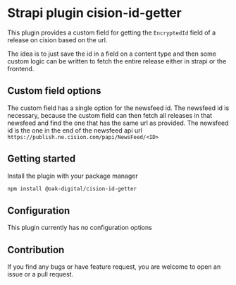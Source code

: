 # Strapi plugin cision-id-getter

This plugin provides a custom field for getting the `EncryptedId` field of a release on cision based on the url.

The idea is to just save the id in a field on a content type and then some custom logic can be written to fetch the entire release either in strapi or the frontend.


## Custom field options

The custom field has a single option for the newsfeed id.
The newsfeed id is necessary, because the custom field can then fetch all releases in that newsfeed and find the one that has the same url as provided.
The newsfeed id is the one in the end of the newsfeed api url `https://publish.ne.cision.com/papi/NewsFeed/<ID>`

## Getting started

Install the plugin with your package manager

```bash
npm install @oak-digital/cision-id-getter
```

## Configuration

This plugin currently has no configuration options

## Contribution

If you find any bugs or have feature request, you are welcome to open an issue or a pull request.
